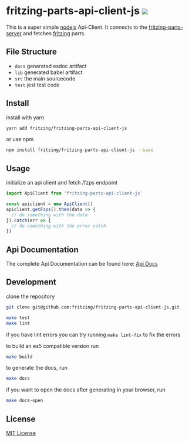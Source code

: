 # fritzing-parts-api-client-js [![](https://fritzing.github.io/fritzing-parts-api-client-js/badge.svg)](https://fritzing.github.io/fritzing-parts-api-client-js/)

This is a super simple [nodejs](https://nodejs.org) Api-Client. It connects to the [fritzing-parts-server](fritzing.github.io/fritzing-parts) and fetches [fritzing](http://fritzing.org/home/) parts.  

## File Structure

- `docs` generated esdoc artifact
- `lib` generated babel artifact
- `src` the main sourcecode
- `test` jest test code

## Install

install with yarn
```sh
yarn add fritzing/fritzing-parts-api-client-js
```

or use npm
```sh
npm install fritzing/fritzing-parts-api-client-js --save
```

## Usage
initialize an api client and fetch /fzps endpoint
```javascript
import ApiClient from 'fritzing-parts-api-client-js'

const apiclient = new ApiClient()
apiclient.getFzps().then(data => {
  // do something with the data
}).catch(err => {
  // do something with the error catch
})
```

## Api Documentation

The complete Api Documentation can be found here:
[Api Docs](https://fritzing.github.io/fritzing-parts-api-client-js/)

## Development

clone the repository
```sh
git clone git@github.com:fritzing/fritzing-parts-api-client-js.git
```

```sh
make test
make lint
```

if you have lint errors you can try running `make lint-fix` to fix the errors

to build an es5 compatible version run
```sh
make build
```

to generate the docs, run
```sh
make docs
```
if you want to open the docs after generating in your browser, run
```sh
make docs-open
```


## License
[MIT License](LICENSE)
